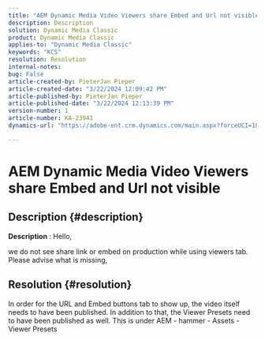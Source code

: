 ```yaml
---
title: "AEM Dynamic Media Video Viewers share Embed and Url not visible"
description: Description
solution: Dynamic Media Classic
product: Dynamic Media Classic
applies-to: "Dynamic Media Classic"
keywords: "KCS"
resolution: Resolution
internal-notes: 
bug: False
article-created-by: PieterJan Pieper
article-created-date: "3/22/2024 12:09:42 PM"
article-published-by: PieterJan Pieper
article-published-date: "3/22/2024 12:13:39 PM"
version-number: 1
article-number: KA-23941
dynamics-url: "https://adobe-ent.crm.dynamics.com/main.aspx?forceUCI=1&pagetype=entityrecord&etn=knowledgearticle&id=c851a20d-45e8-ee11-904d-6045bd006295"

---
```

# AEM Dynamic Media Video Viewers share Embed and Url not visible

## Description {#description}


<b>Description</b> : Hello,

 we do not see share link or embed on production while using viewers tab. Please advise what is missing,


## Resolution {#resolution}


In order for the URL and Embed buttons tab to show up, the video itself needs to have been published. In addition to that, the Viewer Presets need to have been published as well. This is under AEM - hammer - Assets - Viewer Presets
